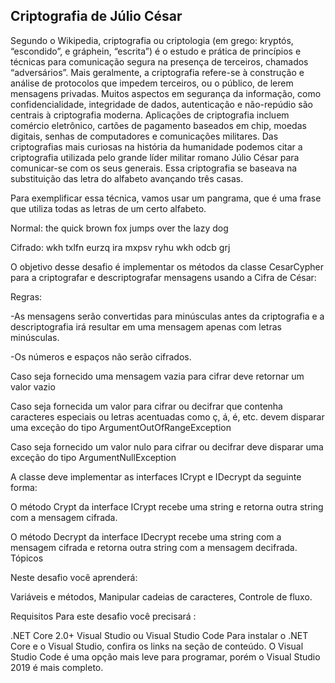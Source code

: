 ## Criptografia de Júlio César

Segundo o Wikipedia, criptografia ou criptologia (em grego: kryptós, “escondido”, e gráphein, “escrita”) é o estudo e prática de princípios e técnicas para comunicação segura na presença de terceiros, chamados “adversários”. Mais geralmente, a criptografia refere-se à construção e análise de protocolos que impedem terceiros, ou o público, de lerem mensagens privadas. Muitos aspectos em segurança da informação, como confidencialidade, integridade de dados, autenticação e não-repúdio são centrais à criptografia moderna. Aplicações de criptografia incluem comércio eletrônico, cartões de pagamento baseados em chip, moedas digitais, senhas de computadores e comunicações militares. Das criptografias mais curiosas na história da humanidade podemos citar a criptografia utilizada pelo grande líder militar romano Júlio César para comunicar-se com os seus generais. Essa criptografia se baseava na substituição das letra do alfabeto avançando três casas.

Para exemplificar essa técnica, vamos usar um pangrama, que é uma frase que utiliza todas as letras de um certo alfabeto.

Normal:  the quick brown fox jumps over the lazy dog

Cifrado: wkh txlfn eurzq ira mxpsv ryhu wkh odcb grj

O objetivo desse desafio é implementar os métodos da classe CesarCypher para a criptografar e descriptografar mensagens usando a Cifra de César:

Regras:

-As mensagens serão convertidas para minúsculas antes da criptografia e a descriptografia irá resultar em uma mensagem apenas com letras minúsculas.

-Os números e espaços não serão cifrados.

Caso seja fornecido uma mensagem vazia para cifrar deve retornar um valor vazio

Caso seja fornecida um valor para cifrar ou decifrar que contenha caracteres especiais ou letras acentuadas como ç, á, é, etc. devem disparar uma exceção do tipo ArgumentOutOfRangeException

Caso seja fornecido um valor nulo para cifrar ou decifrar deve disparar uma exceção do tipo ArgumentNullException

A classe deve implementar as interfaces ICrypt e IDecrypt da seguinte forma:

O método Crypt da interface ICrypt recebe uma string e retorna outra string com a mensagem cifrada.

O método Decrypt da interface IDecrypt recebe uma string com a mensagem cifrada e retorna outra string com a mensagem decifrada.
Tópicos

Neste desafio você aprenderá:

Variáveis e métodos,
Manipular cadeias de caracteres,
Controle de fluxo.

Requisitos
Para este desafio você precisará :

.NET Core 2.0+
Visual Studio ou Visual Studio Code
Para instalar o .NET Core e o Visual Studio, confira os links na seção de conteúdo. O Visual Studio Code é uma opção mais leve para programar, porém o Visual Studio 2019 é mais completo.
